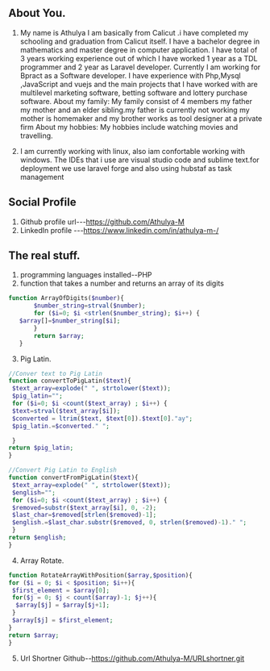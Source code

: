 ## About You.
1. My name is Athulya I am basically from Calicut .i have completed my schooling and graduation from Calicut itself. I have a bachelor degree in mathematics and master degree in computer application. I have total of 3 years working experience out of which I have worked 1 year as a TDL programmer and 2 year as Laravel developer. Currently I am working for Bpract as a Software developer. I have experience with Php,Mysql ,JavaScript and vuejs and the main projects that I have worked with are multilevel marketing software, betting software and lottery purchase software.
About my family: My family consist of 4 members my father my mother and an elder sibling.my father is currently not working my mother is homemaker and my brother works as tool designer at a private firm
About my hobbies: My hobbies include watching movies and travelling.

2. I am currently working with linux, also iam confortable working with windows.
The IDEs that i use are visual studio code and sublime text.for deployment we use laravel forge and also using hubstaf as task management

## Social Profile
1. Github profile url---https://github.com/Athulya-M
2. LinkedIn profile ---https://www.linkedin.com/in/athulya-m-/

## The real stuff.
1. programming languages installed--PHP
2. function that takes a number and returns an array of its digits

 ```php
function ArrayOfDigits($number){
		$number_string=strval($number);
		for ($i=0; $i <strlen($number_string); $i++) { 
 	$array[]=$number_string[$i];
		}
		return $array;
	}

 ```
 3. Pig Latin.


 ```php
 //Conver text to Pig Latin
function convertToPigLatin($text){
  $text_array=explode(" ", strtolower($text));
  $pig_latin="";
  for ($i=0; $i <count($text_array) ; $i++) {
  $text=strval($text_array[$i]);
  $converted = ltrim($text, $text[0]).$text[0]."ay"; 
  $pig_latin.=$converted." ";

  } 
return $pig_latin; 
}

//Convert Pig Latin to English
function convertFromPigLatin($text){
  $text_array=explode(" ", strtolower($text));
  $english="";
  for ($i=0; $i <count($text_array) ; $i++) {
  $removed=substr($text_array[$i], 0, -2);
  $last_char=$removed[strlen($removed)-1];
  $english.=$last_char.substr($removed, 0, strlen($removed)-1)." ";
  } 
return $english;
}


 ```

 4. Array Rotate.
 ```php
 function RotateArrayWithPosition($array,$position){
 for ($i = 0; $i < $position; $i++){ 
  $first_element = $array[0]; 
  for($j = 0; $j < count($array)-1; $j++){ 
   $array[$j] = $array[$j+1]; 
  } 
  $array[$j] = $first_element; 
 }
 return $array; 
 }

 ````

 5. Url Shortner Github--https://github.com/Athulya-M/URLshortner.git
	


